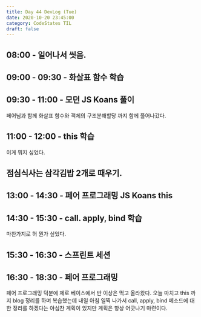 ```yaml
---
title: Day 44 DevLog (Tue)
date: 2020-10-20 23:45:00
category: CodeStates TIL
draft: false
---
```


## 08:00 - 일어나서 씻음.

## 09:00 - 09:30 - 화살표 함수 학습

## 09:30 - 11:00 - 모던 JS Koans 풀이

페어님과 함께 화살표 함수와 객체의 구조분해할당 까지 함께 풀어나갔다.

## 11:00 - 12:00 - this 학습

이게 뭐지 싶었다.

## 점심식사는 삼각김밥 2개로 때우기.

## 13:00 - 14:30 - 페어 프로그래밍 JS Koans this

## 14:30 - 15:30 - call. apply, bind 학습

마찬가지로 허 뭔가 싶었다.

## 15:30 - 16:30 - 스프린트 세션

## 16:30 - 18:30 - 페어 프로그래밍

페어 프로그래밍 덕분에 제로 베이스에서 반 이상은 먹고 올라왔다.
오늘 마치고 this 까지 blog 정리를 하며 복습했는데 내일 아침 일찍 나가서 call, apply, bind 메소드에 대한 정리를 하겠다는 야심찬 계획이 있지만 계획은 항상 어긋나기 마련이다.
